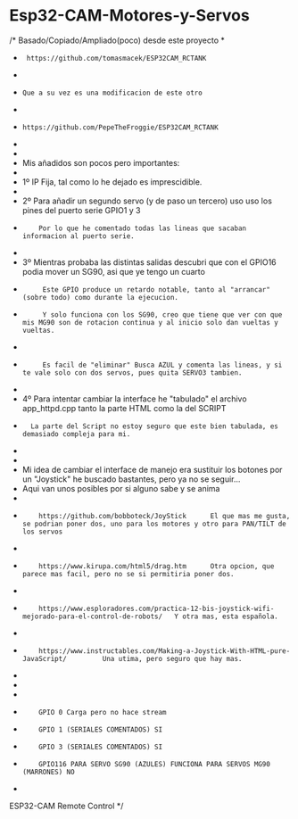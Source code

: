 # Esp32-CAM-Motores-y-Servos


/*     Basado/Copiado/Ampliado(poco) desde este proyecto
 *      
 *      https://github.com/tomasmacek/ESP32CAM_RCTANK
 *      
 *     Que a su vez es una modificacion de este otro
 *     
 *     https://github.com/PepeTheFroggie/ESP32CAM_RCTANK
 *     
 *     
 * Mis añadidos son pocos pero importantes:
 * 
 *    1º IP Fija, tal como lo he dejado es imprescidible.
 *    
 *    2º Para añadir un segundo servo (y de paso un tercero) uso uso los pines del puerto serie GPIO1 y 3
 *         Por lo que he comentado todas las lineas que sacaban informacion al puerto serie.
 *         
 *    3º Mientras probaba las distintas salidas descubri que con el GPIO16 podia mover un SG90, asi que ye tengo un cuarto
 *          Este GPIO produce un retardo notable, tanto al "arrancar" (sobre todo) como durante la ejecucion.
 *          Y solo funciona con los SG90, creo que tiene que ver con que mis MG90 son de rotacion continua y al inicio solo dan vueltas y vueltas.
 *          
 *          Es facil de "eliminar" Busca AZUL y comenta las lineas, y si te vale solo con dos servos, pues quita SERVO3 tambien.
 *    
 *    4º Para intentar cambiar la interface he "tabulado" el archivo app_httpd.cpp tanto la parte HTML como la del SCRIPT 
 *       La parte del Script no estoy seguro que este bien tabulada, es demasiado compleja para mi.
 *        
 *        
 * Mi idea de cambiar el interface de manejo era sustituir los botones por un "Joystick" he buscado bastantes, pero ya no se seguir...
 * Aqui van unos posibles por si alguno sabe y se anima
 * 
 *         https://github.com/bobboteck/JoyStick      El que mas me gusta, se podrian poner dos, uno para los motores y otro para PAN/TILT de los servos
 *         
 *         https://www.kirupa.com/html5/drag.htm      Otra opcion, que parece mas facil, pero no se si permitiria poner dos.
 *         
 *         https://www.esploradores.com/practica-12-bis-joystick-wifi-mejorado-para-el-control-de-robots/   Y otra mas, esta española.
 *         
 *         https://www.instructables.com/Making-a-Joystick-With-HTML-pure-JavaScript/         Una utima, pero seguro que hay mas.
 *   
 *  
 *          
 *         GPIO 0 Carga pero no hace stream 
 *         GPIO 1 (SERIALES COMENTADOS) SI   
 *         GPIO 3 (SERIALES COMENTADOS) SI 
 *         GPIO116 PARA SERVO SG90 (AZULES) FUNCIONA PARA SERVOS MG90 (MARRONES) NO 
 *          
ESP32-CAM Remote Control 
*/
